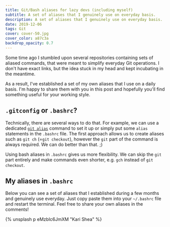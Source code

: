 ```yaml
---
title: Git/Bash aliases for lazy devs (including myself)
subtitle: A set of aliases that I genuinely use on everyday basis.
description: A set of aliases that I genuinely use on everyday basis.
date: 2019-12-06
tags: Git
cover: cover-50.jpg
cover_color: a87c3a
backdrop_opacity: 0.7
---
```


Some time ago I stumbled upon several repositories containing sets of aliased commands, that were meant to simplify everyday Git operations. I don't have exact links, but the idea stuck in my head and kept incubating in the meantime.


As a result, I've established a set of my own aliases that I use on a daily basis. I'm happy to share them with you in this post and hopefully you'll find something useful for your working style.

<script id="asciicast-xEajV8cx5tTOSZjbgDyWxhGA8" data-autoplay="1" data-rows="10" data-loop="1" src="https://asciinema.org/a/xEajV8cx5tTOSZjbgDyWxhGA8.js" async></script>

## `.gitconfig` or `.bashrc`?

Technically, there are several ways to do that. For example, we can use a dedicated [`git alias`](https://git-scm.com/book/en/v2/Git-Basics-Git-Aliases) command to set it up or simply put some `alias` statements in the `.bashrc` file. The first approach allows us to create aliases such as `git ch` (=`git checkout`), however the `git` part of the command is always required. We can do better than that. ;)

 Using bash aliases in `.bashrc` gives us more flexibility. We can skip the `git` part entirely and make commands even shorter, e.g. `gch` instead of `git checkout`.

## My aliases in `.bashrc`

Below you can see a set of aliases that I established during a few months and genuinely use everyday. Just copy paste them into your `~/.bashrc` file and restart the terminal. Feel free to share your own aliases in the comments!

<script src="https://gist.github.com/zbicin/69d9a70b22207e55b296efd9a7da7a53.js"></script>

{% unsplash p eMzblc6JmXM "Kari Shea" %}
